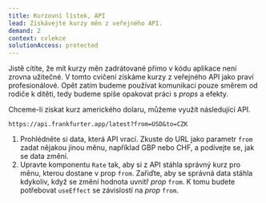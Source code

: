 ```yaml
---
title: Kurzovní lístek, API
lead: Získávejte kurzy měn z veřejného API.
demand: 2
context: cvlekce
solutionAccess: protected
---
```


Jistě cítíte, že mít kurzy měn zadrátované přímo v kódu aplikace není zrovna užitečné. V tomto cvičení získáme kurzy z veřejného API jako praví profesionálové. Opět zatím budeme používat komunikaci pouze směrem od rodiče k dítěti, tedy budeme spíše opakovat práci s _props_ a efekty.

Chceme-li získat kurz amerického dolaru, můžeme využít následující API.

```
https://api.frankfurter.app/latest?from=USD&to=CZK
```

1. Prohlédněte si data, která API vrací. Zkuste do URL jako parametr `from` zadat nějakou jinou měnu, například GBP nebo CHF, a podívejte se, jak se data změní.
1. Upravte komponentu `Rate` tak, aby si z API stáhla správný kurz pro měnu, kterou dostane v prop `from`. Zařiďte, aby se správná data stáhla kdykoliv, když se změní hodnota uvnitř _prop_ `from`. K tomu budete potřebovat `useEffect` se závislostí na _prop_ `from`.
